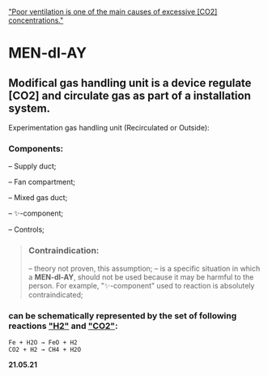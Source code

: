 ["Poor ventilation is one of the main causes of excessive [CO2] concentrations."](https://en.wikipedia.org/wiki/Carbon_dioxide)

# MEN-dl-AY 
## Modifical gas handling unit is a device regulate [CO2] and circulate gas as part of a installation system.

Experimentation gas handling unit (Recirculated or Outside):

### Components:

– Supply duct;

– Fan compartment;

– Mixed gas duct;

– ✨-component;

– Controls;

> ### Contraindication:
> – theory not proven, this assumption; 
> – is a specific situation in which a **MEN-dl-AY**, should not be used because it may be harmful to the person. 
> For example, "✨-component" used to reaction is absolutely contraindicated;

### can be schematically represented by the set of following reactions ["H2"](https://en.wikipedia.org/wiki/Hydrogen) and ["CO2"](https://en.wikipedia.org/wiki/Sabatier_reaction):
```
Fe + H2O → FeO + H2
CO2 + H2 → CH4 + H2O
```
**21.05.21**



